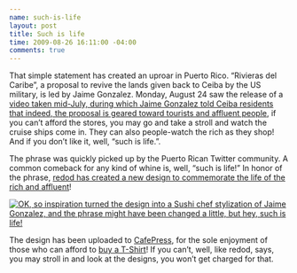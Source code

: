 ```yaml
---
name: such-is-life
layout: post
title: Such is life
time: 2009-08-26 16:11:00 -04:00
comments: true
---
```

That simple statement has created an uproar in Puerto Rico. “Rivieras del Caribe”, a proposal to revive the lands given back to Ceiba by the US military, is led by Jaime Gonzalez. Monday, August 24 saw the release of a [video taken mid-July, during which Jaime Gonzalez told Ceiba residents that indeed, the proposal is geared toward tourists and affluent people](http://www.youtube.com/watch?v=sOK5dweZEaQ), if you can’t afford the stores, you may go and take a stroll and watch the cruise ships come in. They can also people-watch the rich as they shop! And if you don’t like it, well, “such is life.”.

The phrase was quickly picked up by the Puerto Rican Twitter community. A common comeback for any kind of whine is, well, “such is life!” In honor of the phrase, [redod has created a new design to commemorate the life of the rich and affluent](http://redod.com/?p=29)!

[![OK, so inspiration turned the design into a Sushi chef stylization of Jaime Gonzalez, and the phrase might have been changed a little, but hey, such is life!](http://c185824.r24.cf1.rackcdn.com/3835484-3967237-thumbnail.jpg)](http://c185824.r24.cf1.rackcdn.com/Sushi-Is-Life-copy.jpg)

The design has been uploaded to [CafePress](http://www.cafepress.com/redod), for the sole enjoyment of those who can afford to [buy a T-Shirt](http://www.cafepress.com/redod)! If you can’t, well, like redod, says, you may stroll in and look at the designs, you won’t get charged for that.
